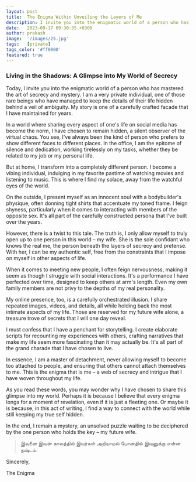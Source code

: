 ```yaml
---
layout: post
title:  The Enigma Within Unveiling the Layers of Me
description: I invite you into the enigmatic world of a person who has mastered the art of secrecy and mystery
date:   2023-09-17 09:30:35 +0300
author: prakash
image:  '/images/25.jpg'
tags:   [private]
tags_color: '#ff0000'
featured: true
---
```


### Living in the Shadows: A Glimpse into My World of Secrecy

Today, I invite you into the enigmatic world of a person who has mastered the art of secrecy and mystery. I am a very private individual, one of those rare 
beings who have managed to keep the details of their life hidden behind a veil of ambiguity. My story is one of a carefully crafted facade that I have 
maintained for years.

In a world where sharing every aspect of one's life on social media has become the norm, I have chosen to remain hidden, a silent observer of the virtual 
chaos. You see, I've always been the kind of person who prefers to show different faces to different places. In the office, I am the epitome of silence and 
dedication, working tirelessly on my tasks, whether they be related to my job or my personal life.

But at home, I transform into a completely different person. I become a vibing individual, indulging in my favorite pastime of watching movies and listening 
to music. This is where I find my solace, away from the watchful eyes of the world.

On the outside, I present myself as an innocent soul with a bodybuilder's physique, often donning tight shirts that accentuate my toned frame. I feign 
shyness, particularly when it comes to interacting with members of the opposite sex. It's all part of the carefully constructed persona that I've built over 
the years.

However, there is a twist to this tale. The truth is, I only allow myself to truly open up to one person in this world – my wife. She is the sole confidant 
who knows the real me, the person beneath the layers of secrecy and pretense. With her, I can be my authentic self, free from the constraints that I impose 
on myself in other aspects of life.

When it comes to meeting new people, I often feign nervousness, making it seem as though I struggle with social interactions. It's a performance I have 
perfected over time, designed to keep others at arm's length. Even my own family members are not privy to the depths of my real personality.

My online presence, too, is a carefully orchestrated illusion. I share repeated images, videos, and details, all while holding back the most intimate 
aspects of my life. Those are reserved for my future wife alone, a treasure trove of secrets that I will one day reveal.

I must confess that I have a penchant for storytelling. I create elaborate scripts for recounting my experiences with others, crafting narratives that make 
my life seem more fascinating than it may actually be. It's all part of the grand charade that I have chosen to live.

In essence, I am a master of detachment, never allowing myself to become too attached to people, and ensuring that others cannot attach themselves to me. 
This is the enigma that is me – a web of secrecy and intrigue that I have woven throughout my life.

As you read these words, you may wonder why I have chosen to share this glimpse into my world. Perhaps it is because I believe that every enigma longs for a 
moment of revelation, even if it is just a fleeting one. Or maybe it is because, in this act of writing, I find a way to connect with the world while still 
keeping my true self hidden.

In the end, I remain a mystery, an unsolved puzzle waiting to be deciphered by the one person who holds the key – my future wife.

> இவனை இவன் காலத்தில் இவர்கள் அறியாமல் போனதில் இவனுக்கு என்ன நஷ்டம்.

Sincerely,

The Enigma
